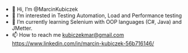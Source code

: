 - 👋 Hi, I’m @MarcinKubiczek
- 👀 I’m interested in Testing Automation, Load and Performance testing 
- 🌱 I’m currently learning Selenium with OOP languages (C#, Java) and JMetter. 
- 📫 How to reach me kubiczekmar@gmail.com https://www.linkedin.com/in/marcin-kubiczek-56b716146/

<!---
MarcinKubiczek/MarcinKubiczek is a ✨ special ✨ repository because its `README.md` (this file) appears on your GitHub profile.
You can click the Preview link to take a look at your changes.
--->
